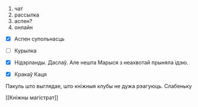 

1. чат
2. рассылка
3. аспен?
4. онлайн

- [x] Аспен супольнасць
- [ ] Курылка
- [x] Нідэрланды. Даслаў. Але нешта Марыся з неахвотай прыняла ідэю.
- [x] Кракаў Каця


Пакуль што выглядае, што кніжныя клубы не дужа рэагуюць. Слабеньку


[[Кніжны магістрат]]
